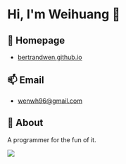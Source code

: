 # Hi, I'm Weihuang 👋

## 💬 Homepage

- [bertrandwen.github.io](https://bertrandwen.github.io/)

## 📫 Email

- wenwh96@gmail.com

## 💫 About

A programmer for the fun of it.

![](https://github-readme-stats.vercel.app/api?username=BertrabdWen&show_icons=true&line_height=21&show_icons=true&theme=vue&hide_border=true)

